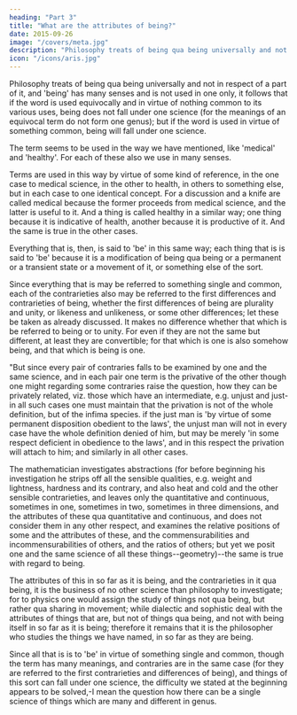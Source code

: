 ```yaml
---
heading: "Part 3"
title: "What are the attributes of being?"
date: 2015-09-26
image: "/covers/meta.jpg"
description: "Philosophy treats of being qua being universally and not in respect of a part of it, and 'being' has many senses and is not used in one only"
icon: "/icons/aris.jpg"
---
```





Philosophy treats of being qua being universally and not in respect of a part of it, and 'being' has many senses and is not used in one only, it follows that if the word is used equivocally and in virtue of nothing common to its various uses, being does not fall under one science (for the meanings of an equivocal term do not form one genus); but if the word is used in virtue of something common, being will fall under one science. 

The term seems to be used in the way we have mentioned, like 'medical' and 'healthy'. For each of these also we use in many senses. 

Terms are used in this way by virtue of some kind of reference, in the one case to medical science, in the other to health, in others to something else, but in each case to one identical concept. For a discussion and a knife are called medical because the former proceeds from medical science, and the latter is useful to it. And a thing is called healthy in a similar way; one thing because it is indicative of health, another because it is productive of it. And the same is true in the other cases. 

Everything that is, then, is said to 'be' in this same way; each thing that is is said to 'be' because it is a modification of being qua being or a permanent or a transient state or a movement of it, or something else of the sort. 

Since everything that is may be referred to something single and common, each of the contrarieties also may be referred to the first differences and contrarieties of being, whether the first differences of being are plurality and unity, or likeness and unlikeness, or some other differences; let these be taken as already discussed. It makes no difference whether that which is be referred to being or to unity. For even if they are not the same but different, at least they are convertible; for that which is one is also somehow being, and that which is being is one.

"But since every pair of contraries falls to be examined by one and the same science, and in each pair one term is the privative of the other though one might regarding some contraries raise the question, how they can be privately related, viz. those which have an intermediate, e.g. unjust and just-in all such cases one must maintain that the privation is not of the whole definition, but of the infima species. if the just man is 'by virtue of some permanent disposition obedient to the laws', the unjust man will not in every case have the whole definition denied of him, but may be merely 'in some respect deficient in obedience to the laws', and in this respect the privation will attach to him; and similarly in all other cases.

The mathematician investigates abstractions (for before beginning his investigation he strips off all the sensible qualities, e.g. weight and lightness, hardness and its contrary, and also heat and cold and the other sensible contrarieties, and leaves only the quantitative and continuous, sometimes in one, sometimes in two, sometimes in three dimensions, and the attributes of these qua quantitative and continuous, and does not consider them in any other respect, and examines the relative positions of some and the attributes of these, and the commensurabilities and incommensurabilities of others, and the ratios of others; but yet we posit one and the same science of all these things--geometry)--the same is true with regard to being. 

The attributes of this in so far as it is being, and the contrarieties in it qua being, it is the business of no other science than philosophy to investigate; for to physics one would assign the study of things not qua being, but rather qua sharing in movement; while dialectic and sophistic deal with the attributes of things that are, but not of things qua being, and not with being itself in so far as it is being; therefore it remains that it is the philosopher who studies the things we have named, in so far as they are being. 

Since all that is is to 'be' in virtue of something single and common, though the term has many meanings, and contraries are in the same case (for they are referred to the first contrarieties and differences of being), and things of this sort can fall under one science, the difficulty we stated at the beginning appears to be solved,-I mean the question how there can be a single science of things which are many and different in genus.
